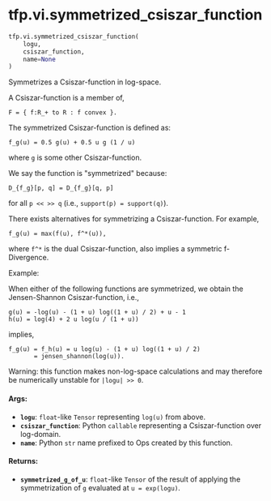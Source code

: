 <div itemscope itemtype="http://developers.google.com/ReferenceObject">
<meta itemprop="name" content="tfp.vi.symmetrized_csiszar_function" />
<meta itemprop="path" content="Stable" />
</div>

# tfp.vi.symmetrized_csiszar_function

``` python
tfp.vi.symmetrized_csiszar_function(
    logu,
    csiszar_function,
    name=None
)
```

Symmetrizes a Csiszar-function in log-space.

A Csiszar-function is a member of,

```none
F = { f:R_+ to R : f convex }.
```

The symmetrized Csiszar-function is defined as:

```none
f_g(u) = 0.5 g(u) + 0.5 u g (1 / u)
```

where `g` is some other Csiszar-function.

We say the function is "symmetrized" because:

```none
D_{f_g}[p, q] = D_{f_g}[q, p]
```

for all `p << >> q` (i.e., `support(p) = support(q)`).

There exists alternatives for symmetrizing a Csiszar-function. For example,

```none
f_g(u) = max(f(u), f^*(u)),
```

where `f^*` is the dual Csiszar-function, also implies a symmetric
f-Divergence.

Example:

When either of the following functions are symmetrized, we obtain the
Jensen-Shannon Csiszar-function, i.e.,

```none
g(u) = -log(u) - (1 + u) log((1 + u) / 2) + u - 1
h(u) = log(4) + 2 u log(u / (1 + u))
```

implies,

```none
f_g(u) = f_h(u) = u log(u) - (1 + u) log((1 + u) / 2)
       = jensen_shannon(log(u)).
```

Warning: this function makes non-log-space calculations and may therefore be
numerically unstable for `|logu| >> 0`.

#### Args:

* <b>`logu`</b>: `float`-like `Tensor` representing `log(u)` from above.
* <b>`csiszar_function`</b>: Python `callable` representing a Csiszar-function over
    log-domain.
* <b>`name`</b>: Python `str` name prefixed to Ops created by this function.


#### Returns:

* <b>`symmetrized_g_of_u`</b>: `float`-like `Tensor` of the result of applying the
    symmetrization of `g` evaluated at `u = exp(logu)`.
